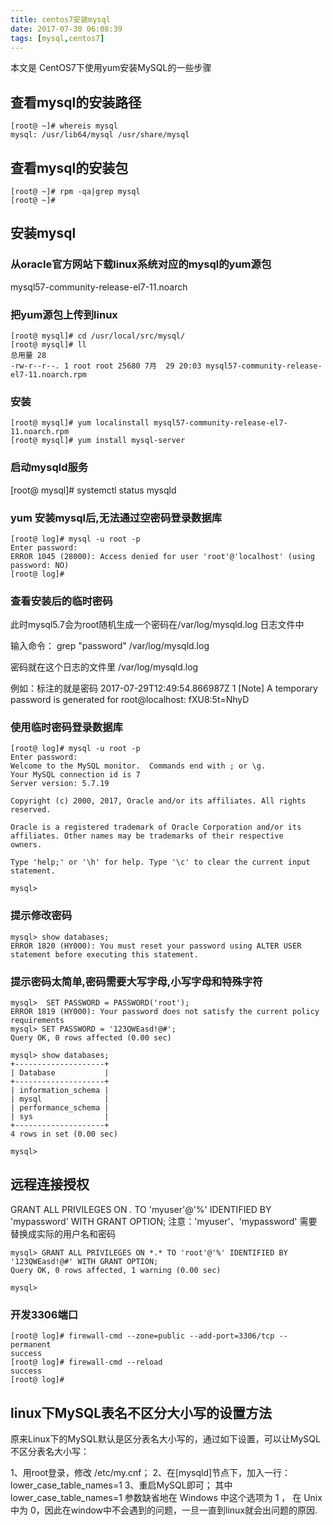 ```yaml
---
title: centos7安装mysql
date: 2017-07-30 06:08:39
tags: [mysql,centos7]
---
```

本文是 CentOS7下使用yum安装MySQL的一些步骤
<!-- more -->
## 查看mysql的安装路径
```
[root@ ~]# whereis mysql
mysql: /usr/lib64/mysql /usr/share/mysql
```

## 查看mysql的安装包
```
[root@ ~]# rpm -qa|grep mysql
[root@ ~]#
```

## 安装mysql
### 从oracle官方网站下载linux系统对应的mysql的yum源包
mysql57-community-release-el7-11.noarch

### 把yum源包上传到linux
```
[root@ mysql]# cd /usr/local/src/mysql/
[root@ mysql]# ll
总用量 28
-rw-r--r--. 1 root root 25680 7月  29 20:03 mysql57-community-release-el7-11.noarch.rpm
```

### 安装
```
[root@ mysql]# yum localinstall mysql57-community-release-el7-11.noarch.rpm
[root@ mysql]# yum install mysql-server
```

### 启动mysqld服务
[root@ mysql]# systemctl status mysqld

### yum 安装mysql后,无法通过空密码登录数据库
```
[root@ log]# mysql -u root -p                   
Enter password: 
ERROR 1045 (28000): Access denied for user 'root'@'localhost' (using password: NO)
[root@ log]#
```

### 查看安装后的临时密码

此时mysql5.7会为root随机生成一个密码在/var/log/mysqld.log 日志文件中

输入命令：
grep "password" /var/log/mysqld.log 

密码就在这个日志的文件里
/var/log/mysqld.log 

例如：标注的就是密码
2017-07-29T12:49:54.866987Z 1 [Note] A temporary password is generated for root@localhost: fXU8:5t=NhyD

### 使用临时密码登录数据库
```
[root@ log]# mysql -u root -p
Enter password: 
Welcome to the MySQL monitor.  Commands end with ; or \g.
Your MySQL connection id is 7
Server version: 5.7.19

Copyright (c) 2000, 2017, Oracle and/or its affiliates. All rights reserved.

Oracle is a registered trademark of Oracle Corporation and/or its
affiliates. Other names may be trademarks of their respective
owners.

Type 'help;' or '\h' for help. Type '\c' to clear the current input statement.

mysql> 
```

### 提示修改密码
```
mysql> show databases;
ERROR 1820 (HY000): You must reset your password using ALTER USER statement before executing this statement.
```

### 提示密码太简单,密码需要大写字母,小写字母和特殊字符
```
mysql>  SET PASSWORD = PASSWORD('root');
ERROR 1819 (HY000): Your password does not satisfy the current policy requirements
mysql> SET PASSWORD = '123QWEasd!@#';
Query OK, 0 rows affected (0.00 sec)

mysql> show databases;
+--------------------+
| Database           |
+--------------------+
| information_schema |
| mysql              |
| performance_schema |
| sys                |
+--------------------+
4 rows in set (0.00 sec)

mysql> 
```

## 远程连接授权
GRANT ALL PRIVILEGES ON *.* TO 'myuser'@'%' IDENTIFIED BY 'mypassword' WITH GRANT OPTION;
注意：'myuser'、'mypassword' 需要替换成实际的用户名和密码

```
mysql> GRANT ALL PRIVILEGES ON *.* TO 'root'@'%' IDENTIFIED BY '123QWEasd!@#' WITH GRANT OPTION;
Query OK, 0 rows affected, 1 warning (0.00 sec)

mysql>
```

### 开发3306端口
```
[root@ log]# firewall-cmd --zone=public --add-port=3306/tcp --permanent  
success
[root@ log]# firewall-cmd --reload
success
[root@ log]#
```

## linux下MySQL表名不区分大小写的设置方法

原来Linux下的MySQL默认是区分表名大小写的，通过如下设置，可以让MySQL不区分表名大小写：

1、用root登录，修改 /etc/my.cnf；
2、在[mysqld]节点下，加入一行： lower_case_table_names=1
3、重启MySQL即可；
其中 lower_case_table_names=1 参数缺省地在 Windows 中这个选项为 1 ，
在 Unix 中为 0，因此在window中不会遇到的问题，一旦一直到linux就会出问题的原因.

























